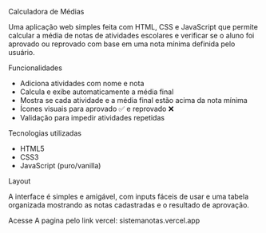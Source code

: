 Calculadora de Médias

Uma aplicação web simples feita com HTML, CSS e JavaScript que permite calcular a média de notas de atividades escolares 
e verificar se o aluno foi aprovado ou reprovado com base em uma nota mínima definida pelo usuário.

Funcionalidades

- Adiciona atividades com nome e nota
- Calcula e exibe automaticamente a média final
- Mostra se cada atividade e a média final estão acima da nota mínima
- Ícones visuais para aprovado ✅ e reprovado ❌
- Validação para impedir atividades repetidas

Tecnologias utilizadas

- HTML5
- CSS3
- JavaScript (puro/vanilla)

Layout

A interface é simples e amigável, com inputs fáceis de usar e uma tabela organizada mostrando as notas cadastradas e o resultado de aprovação.

Acesse A pagina pelo link vercel:
sistemanotas.vercel.app
